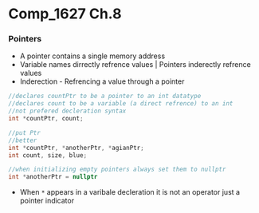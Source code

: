 # Comp_1627 Ch.8

### Pointers
* A pointer contains a single memory address
* Variable names dirrectly refrence values | Pointers inderectly refrence values
* Inderection - Refrencing a value through a pointer
``` cpp
//declares countPtr to be a pointer to an int datatype
//declares count to be a variable (a direct refrence) to an int
//not prefered decleration syntax
int *countPtr, count;

//put Ptr
//better
int *countPtr, *anotherPtr, *agianPtr;
int count, size, blue;

//when initializing empty pointers always set them to nullptr
int *anotherPtr = nullptr
```
* When `*` appears in a varibale decleration it is not an operator just a pointer indicator

